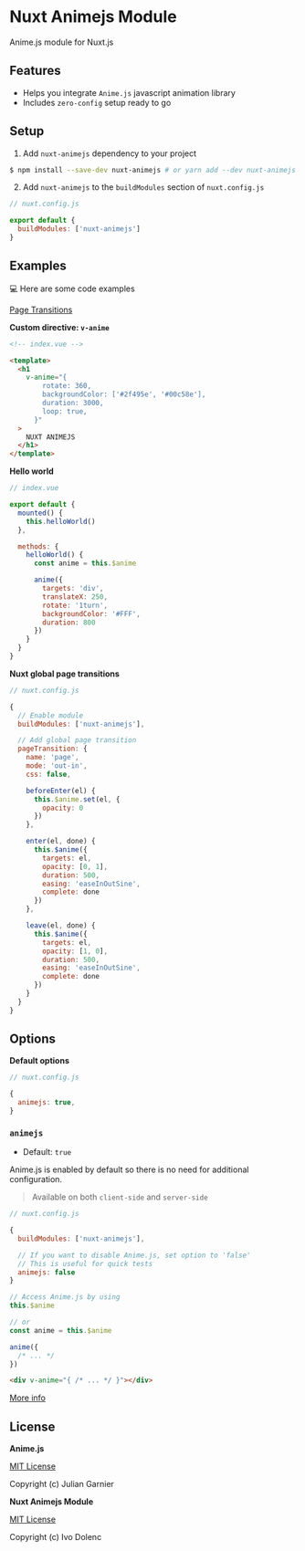 <h1>Nuxt Animejs Module</h1>

Anime.js module for Nuxt.js

## Features

- Helps you integrate `Anime.js` javascript animation library
- Includes `zero-config` setup ready to go

## Setup

1. Add `nuxt-animejs` dependency to your project

```bash
$ npm install --save-dev nuxt-animejs # or yarn add --dev nuxt-animejs
```

2. Add `nuxt-animejs` to the `buildModules` section of `nuxt.config.js`

```js
// nuxt.config.js

export default {
  buildModules: ['nuxt-animejs']
}
```

## Examples

💻 Here are some code examples

[Page Transitions](https://codesandbox.io/s/example-nuxt-animejs-basic-zdgey)

**Custom directive: `v-anime`**

```html
<!-- index.vue -->

<template>
  <h1
    v-anime="{
        rotate: 360,
        backgroundColor: ['#2f495e', '#00c58e'],
        duration: 3000,
        loop: true,
      }"
  >
    NUXT ANIMEJS
  </h1>
</template>
```

**Hello world**

```js
// index.vue

export default {
  mounted() {
    this.helloWorld()
  },

  methods: {
    helloWorld() {
      const anime = this.$anime

      anime({
        targets: 'div',
        translateX: 250,
        rotate: '1turn',
        backgroundColor: '#FFF',
        duration: 800
      })
    }
  }
}
```

**Nuxt global page transitions**

```js
// nuxt.config.js

{
  // Enable module
  buildModules: ['nuxt-animejs'],

  // Add global page transition
  pageTransition: {
    name: 'page',
    mode: 'out-in',
    css: false,

    beforeEnter(el) {
      this.$anime.set(el, {
        opacity: 0
      })
    },

    enter(el, done) {
      this.$anime({
        targets: el,
        opacity: [0, 1],
        duration: 500,
        easing: 'easeInOutSine',
        complete: done
      })
    },

    leave(el, done) {
      this.$anime({
        targets: el,
        opacity: [1, 0],
        duration: 500,
        easing: 'easeInOutSine',
        complete: done
      })
    }
  }
}
```

## Options

**Default options**

```js
// nuxt.config.js

{
  animejs: true,
}
```

### `animejs`

- Default: `true`

Anime.js is enabled by default so there is no need for additional configuration.

> Available on both `client-side` and `server-side`

```js
// nuxt.config.js

{
  buildModules: ['nuxt-animejs'],

  // If you want to disable Anime.js, set option to 'false'
  // This is useful for quick tests
  animejs: false
}
```

```js
// Access Anime.js by using
this.$anime

// or
const anime = this.$anime

anime({
  /* ... */
})
```

```html
<div v-anime="{ /* ... */ }"></div>
```

[More info](https://animejs.com/documentation/)

## License

**Anime.js**

[MIT License](https://github.com/juliangarnier/anime/blob/master/LICENSE.md)

Copyright (c) Julian Garnier

**Nuxt Animejs Module**

[MIT License](LICENSE)

Copyright (c) Ivo Dolenc
